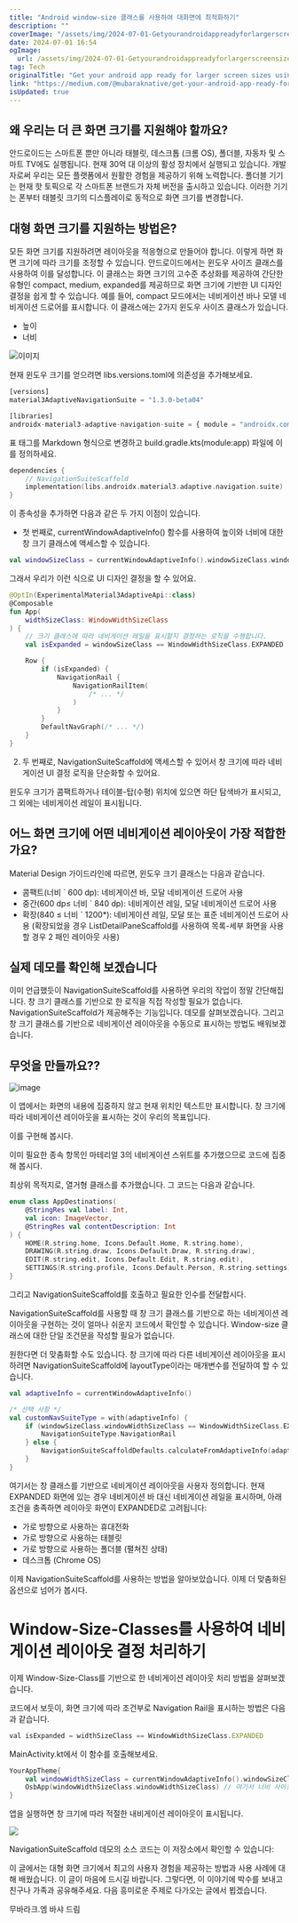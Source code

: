 ```yaml
---
title: "Android window-size 클래스를 사용하여 대화면에 최적화하기"
description: ""
coverImage: "/assets/img/2024-07-01-Getyourandroidappreadyforlargerscreensizesusingwindow-sizeclassesonandroid_0.png"
date: 2024-07-01 16:54
ogImage: 
  url: /assets/img/2024-07-01-Getyourandroidappreadyforlargerscreensizesusingwindow-sizeclassesonandroid_0.png
tag: Tech
originalTitle: "Get your android app ready for larger screen sizes using window-size classes on android"
link: "https://medium.com/@mubaraknative/get-your-android-app-ready-for-larger-screen-sizes-using-window-size-classes-on-android-1663d1a77423"
isUpdated: true
---
```





## 왜 우리는 더 큰 화면 크기를 지원해야 할까요?

안드로이드는 스마트폰 뿐만 아니라 태블릿, 데스크톱 (크롬 OS), 폴더블, 자동차 및 스마트 TV에도 실행됩니다. 현재 30억 대 이상의 활성 장치에서 실행되고 있습니다. 개발자로써 우리는 모든 플랫폼에서 원활한 경험을 제공하기 위해 노력합니다. 폴더블 기기는 현재 핫 토픽으로 각 스마트폰 브랜드가 자체 버전을 출시하고 있습니다. 이러한 기기는 폰부터 태블릿 크기의 디스플레이로 동적으로 화면 크기를 변경합니다.

## 대형 화면 크기를 지원하는 방법은?

모든 화면 크기를 지원하려면 레이아웃을 적응형으로 만들어야 합니다. 이렇게 하면 화면 크기에 따라 크기를 조정할 수 있습니다. 안드로이드에서는 윈도우 사이즈 클래스를 사용하여 이를 달성합니다. 이 클래스는 화면 크기의 고수준 추상화를 제공하여 간단한 유형인 compact, medium, expanded를 제공하므로 화면 크기에 기반한 UI 디자인 결정을 쉽게 할 수 있습니다. 예를 들어, compact 모드에서는 네비게이션 바나 모델 네비게이션 드로어를 표시합니다. 이 클래스에는 2가지 윈도우 사이즈 클래스가 있습니다.

<div class="content-ad"></div>

- 높이
- 너비

![이미지](/assets/img/2024-07-01-Getyourandroidappreadyforlargerscreensizesusingwindow-sizeclassesonandroid_0.png)

현재 윈도우 크기를 얻으려면 libs.versions.toml에 의존성을 추가해보세요.

```js
[versions]
material3AdaptiveNavigationSuite = "1.3.0-beta04"

[libraries]
androidx-material3-adaptive-navigation-suite = { module = "androidx.compose.material3:material3-adaptive-navigation-suite", version.ref = "material3AdaptiveNavigationSuite" }
```

<div class="content-ad"></div>

표 태그를 Markdown 형식으로 변경하고 build.gradle.kts(module:app) 파일에 이를 정의하세요.

```kotlin
dependencies {
    // NavigationSuiteScaffold
    implementation(libs.androidx.material3.adaptive.navigation.suite)
}
```

이 종속성을 추가하면 다음과 같은 두 가지 이점이 있습니다.

- 첫 번째로, currentWindowAdaptiveInfo() 함수를 사용하여 높이와 너비에 대한 창 크기 클래스에 액세스할 수 있습니다.

<div class="content-ad"></div>

```kotlin
val windowSizeClass = currentWindowAdaptiveInfo().windowSizeClass.windowWidthSizeClass
```

그래서 우리가 이런 식으로 UI 디자인 결정을 할 수 있어요.

```kotlin
@OptIn(ExperimentalMaterial3AdaptiveApi::class)
@Composable
fun App(
    widthSizeClass: WindowWidthSizeClass
) {
    // 크기 클래스에 따라 네비게이션 레일을 표시할지 결정하는 로직을 수행합니다.
    val isExpanded = windowSizeClass == WindowWidthSizeClass.EXPANDED

    Row {
        if (isExpanded) {
            NavigationRail {
                NavigationRailItem(
                    /* ... */
                )
            }
        }
        DefaultNavGraph(/* ... */)
    }
}
```

2. 두 번째로, NavigationSuiteScaffold에 액세스할 수 있어서 창 크기에 따라 네비게이션 UI 결정 로직을 단순화할 수 있어요.

<div class="content-ad"></div>

윈도우 크기가 콤팩트하거나 테이블-탑(수평) 위치에 있으면 하단 탐색바가 표시되고, 그 외에는 네비게이션 레일이 표시됩니다.

## 어느 화면 크기에 어떤 네비게이션 레이아웃이 가장 적합한가요?

Material Design 가이드라인에 따르면, 윈도우 크기 클래스는 다음과 같습니다.

- 콤팩트(너비 ` 600 dp): 네비게이션 바, 모달 네비게이션 드로어 사용
- 중간(600 dp≤ 너비 ` 840 dp): 네비게이션 레일, 모달 네비게이션 드로어 사용
- 확장(840 ≤ 너비 ` 1200*): 네비게이션 레일, 모달 또는 표준 네비게이션 드로어 사용 (확장되었을 경우 ListDetailPaneScaffold를 사용하여 목록-세부 화면을 사용할 경우 2 패인 레이아웃 사용)

<div class="content-ad"></div>

## 실제 데모를 확인해 보겠습니다

이미 언급했듯이 NavigationSuiteScaffold를 사용하면 우리의 작업이 정말 간단해집니다. 창 크기 클래스를 기반으로 한 로직을 직접 작성할 필요가 없습니다. NavigationSuiteScaffold가 제공해주는 기능입니다. 데모를 살펴보겠습니다. 그리고 창 크기 클래스를 기반으로 네비게이션 레이아웃을 수동으로 표시하는 방법도 배워보겠습니다.

## 무엇을 만들까요??

![image](/assets/img/2024-07-01-Getyourandroidappreadyforlargerscreensizesusingwindow-sizeclassesonandroid_1.png)

<div class="content-ad"></div>

이 앱에서는 화면의 내용에 집중하지 않고 현재 위치인 텍스트만 표시합니다. 창 크기에 따라 네비게이션 레이아웃을 표시하는 것이 우리의 목표입니다.

이를 구현해 봅시다.

이미 필요한 종속 항목인 마테리얼 3의 네비게이션 스위트를 추가했으므로 코드에 집중해 봅시다.

최상위 목적지로, 열거형 클래스를 추가했습니다. 그 코드는 다음과 같습니다.

<div class="content-ad"></div>

```kotlin
enum class AppDestinations(
    @StringRes val label: Int,
    val icon: ImageVector,
    @StringRes val contentDescription: Int
) {
    HOME(R.string.home, Icons.Default.Home, R.string.home),
    DRAWING(R.string.draw, Icons.Default.Draw, R.string.draw),
    EDIT(R.string.edit, Icons.Default.Edit, R.string.edit),
    SETTINGS(R.string.profile, Icons.Default.Person, R.string.settings),
}
```

그리고 NavigationSuiteScaffold를 호출하고 필요한 인수를 전달합시다.

NavigationSuiteScaffold를 사용할 때 창 크기 클래스를 기반으로 하는 네비게이션 레이아웃을 구현하는 것이 얼마나 쉬운지 코드에서 확인할 수 있습니다. Window-size 클래스에 대한 단일 조건문을 작성할 필요가 없습니다.

원한다면 더 맞춤화할 수도 있습니다. 창 크기에 따라 다른 네비게이션 레이아웃을 표시하려면 NavigationSuiteScaffold에 layoutType이라는 매개변수를 전달하여 할 수 있습니다.


<div class="content-ad"></div>

```kotlin
val adaptiveInfo = currentWindowAdaptiveInfo()

/* 선택 사항 */
val customNavSuiteType = with(adaptiveInfo) {
    if (windowSizeClass.windowWidthSizeClass == WindowWidthSizeClass.EXPANDED) {
        NavigationSuiteType.NavigationRail
    } else {
        NavigationSuiteScaffoldDefaults.calculateFromAdaptiveInfo(adaptiveInfo)
    }
}
```

여기서는 창 클래스를 기반으로 네비게이션 레이아웃을 사용자 정의합니다. 현재 EXPANDED 화면에 있는 경우 네비게이션 바 대신 네비게이션 레일을 표시하며, 아래 조건을 충족하면 레이아웃 화면이 EXPANDED로 고려됩니다:

- 가로 방향으로 사용하는 휴대전화
- 가로 방향으로 사용하는 태블릿
- 가로 방향으로 사용하는 폴더블 (펼쳐진 상태)
- 데스크톱 (Chrome OS)

이제 NavigationSuiteScaffold를 사용하는 방법을 알아보았습니다. 이제 더 맞춤화된 옵션으로 넘어가 봅시다.


<div class="content-ad"></div>

# Window-Size-Classes를 사용하여 네비게이션 레이아웃 결정 처리하기

이제 Window-Size-Class를 기반으로 한 네비게이션 레이아웃 처리 방법을 살펴보겠습니다.

코드에서 보듯이, 화면 크기에 따라 조건부로 Navigation Rail을 표시하는 방법은 다음과 같습니다.

```js
val isExpanded = widthSizeClass == WindowWidthSizeClass.EXPANDED
```

<div class="content-ad"></div>

MainActivity.kt에서 이 함수를 호출해보세요.

```kotlin
YourAppTheme{
    val windowWidthSizeClass = currentWindowAdaptiveInfo().windowSizeClass
    OsbApp(windowWidthSizeClass.windowWidthSizeClass) // 여기서 너비 사이즈 클래스를 사용합니다.
}
```

앱을 실행하면 창 크기에 따라 적절한 내비게이션 레이아웃이 표시됩니다.

<img src="/assets/img/2024-07-01-Getyourandroidappreadyforlargerscreensizesusingwindow-sizeclassesonandroid_2.png" />

<div class="content-ad"></div>

NavigationSuiteScaffold 데모의 소스 코드는 이 저장소에서 확인할 수 있습니다:

이 글에서는 대형 화면 크기에서 최고의 사용자 경험을 제공하는 방법과 사용 사례에 대해 배웠습니다. 이 글이 마음에 드시길 바랍니다. 그렇다면, 이 이야기에 박수를 보내고 친구나 가족과 공유해주세요. 다음 흥미로운 주제로 다가오는 글에서 뵙겠습니다.

무바라크.엠 바샤 드림